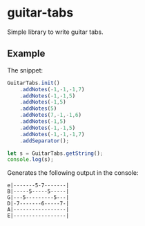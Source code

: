 # guitar-tabs
Simple library to write guitar tabs.

## Example
The snippet:
```javascript
GuitarTabs.init()
    .addNotes(-1,-1,-1,7)
    .addNotes(-1,-1,5)
    .addNotes(-1,5)
    .addNotes(5)
    .addNotes(7,-1,-1,6)
    .addNotes(-1,5)
    .addNotes(-1,-1,5)
    .addNotes(-1,-1,-1,7)
    .addSeparator();

let s = GuitarTabs.getString();
console.log(s);
```

Generates the following output in the console:
```
e|-------5-7-------|
B|-----5-----5-----|
G|---5---------5---|
D|-7-------6-----7-|
A|-----------------|
E|-----------------|
```
